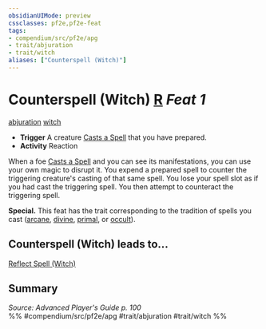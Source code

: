 ```yaml
---
obsidianUIMode: preview
cssclasses: pf2e,pf2e-feat
tags:
- compendium/src/pf2e/apg
- trait/abjuration
- trait/witch
aliases: ["Counterspell (Witch)"]
---
```

# Counterspell (Witch)  [R](rules/core-rulebook/chapter-9-playing-the-game.md#Actions "Reaction") *Feat 1*  
[abjuration](rules/traits/abjuration.md "Abjuration School Trait")  [witch](rules/traits/witch-apg.md "Witch Class Trait")  

- **Trigger** A creature [Casts a Spell](rules/actions/cast-a-spell.md) that you have prepared.
- **Activity** Reaction

When a foe [Casts a Spell](rules/actions/cast-a-spell.md) and you can see its manifestations, you can use your own magic to disrupt it. You expend a prepared spell to counter the triggering creature's casting of that same spell. You lose your spell slot as if you had cast the triggering spell. You then attempt to counteract the triggering spell.

**Special.** This feat has the trait corresponding to the tradition of spells you cast ([arcane](rules/traits/arcane.md "Arcane Tradition Trait"), [divine](rules/traits/divine.md "Divine Tradition Trait"), [primal](rules/traits/primal.md "Primal Tradition Trait"), or [occult](rules/traits/occult.md "Occult Tradition Trait")).

## Counterspell (Witch) leads to...

[Reflect Spell (Witch)](compendium/feats/reflect-spell-witch-apg.md)

## Summary

*Source: Advanced Player's Guide p. 100*  
%% #compendium/src/pf2e/apg #trait/abjuration #trait/witch %%